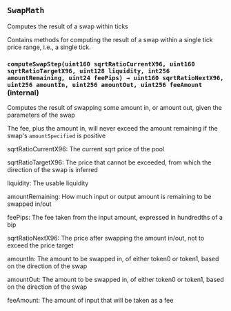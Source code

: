 
## `SwapMath`

Computes the result of a swap within ticks


Contains methods for computing the result of a swap within a single tick price range, i.e., a single tick.




### `computeSwapStep(uint160 sqrtRatioCurrentX96, uint160 sqrtRatioTargetX96, uint128 liquidity, int256 amountRemaining, uint24 feePips) → uint160 sqrtRatioNextX96, uint256 amountIn, uint256 amountOut, uint256 feeAmount` (internal)

Computes the result of swapping some amount in, or amount out, given the parameters of the swap


The fee, plus the amount in, will never exceed the amount remaining if the swap's `amountSpecified` is positive


sqrtRatioCurrentX96: The current sqrt price of the pool

sqrtRatioTargetX96: The price that cannot be exceeded, from which the direction of the swap is inferred

liquidity: The usable liquidity

amountRemaining: How much input or output amount is remaining to be swapped in/out

feePips: The fee taken from the input amount, expressed in hundredths of a bip


sqrtRatioNextX96: The price after swapping the amount in/out, not to exceed the price target

amountIn: The amount to be swapped in, of either token0 or token1, based on the direction of the swap

amountOut: The amount to be swapped in, of either token0 or token1, based on the direction of the swap

feeAmount: The amount of input that will be taken as a fee


